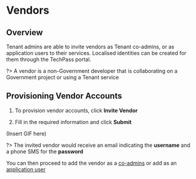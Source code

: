 # Vendors
## Overview
Tenant admins are able to invite vendors as Tenant co-admins, or as application users to their services. Localised identities can be created for them through the TechPass portal.

?> A vendor is a non-Government developer that is collaborating on a Government project or using a Tenant service

## Provisioning Vendor Accounts
 1. To provision vendor accounts, click **Invite Vendor**

 2. Fill in the required information and click **Submit**

(Insert GIF here)


?> The invited vendor would receive an email indicating the **username** and a phone SMS for the **password**

You can then proceed to add the vendor as a [co-admins](namespaces#Managing-Tenant-Admins) or add as an [application user](applications#Managing-Access-to-your-App)
